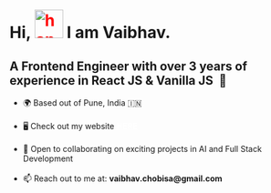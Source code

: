 <h1>
    Hi, 
    <img style="height: 50px; width: 50px; color: red" src="https://tenor.com/view/hello-yellow-hey-emoji-hand-gif-22238224.gif" alt="handwave-gif">
    I am Vaibhav.

</h1>

<h2>A Frontend Engineer with over 3 years of experience in React JS & Vanilla JS&nbsp;&nbsp;🚀</h2>

<ul>
    <li>🌍 Based out of Pune, India 🇮🇳</li>
    <br/>
    <li>🖥️ Check out my website
        <a style="color: white;" target='_blank' rel='noreferrer'
            href="https://vaibhavchobisa.netlify.app/"><b>HERE</b></a>
    </li>
    <br/>
    <li>🤝 Open to collaborating on exciting projects in AI and Full Stack Development</li>
    <br/>
    <li>📫 Reach out to me at: <b>vaibhav.chobisa@gmail.com</b></li>
</ul>








<!--
**vaibhavchobisa/vaibhavchobisa** is a ✨ _special_ ✨ repository because its `README.md` (this file) appears on your GitHub profile.

Here are some ideas to get you started:

- 🔭 I’m currently working on ...
- 🌱 I’m currently learning ...
- 👯 I’m looking to collaborate on ...
- 🤔 I’m looking for help with ...
- 💬 Ask me about ...
- 📫 How to reach me: ...
- 😄 Pronouns: ...
- ⚡ Fun fact: ...
-->
